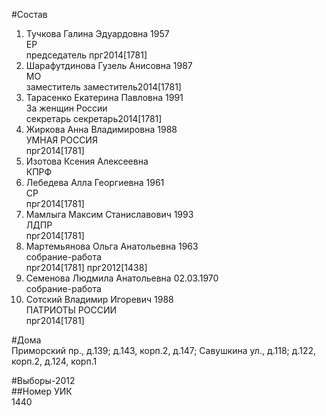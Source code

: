 #Состав  
1. Тучкова Галина Эдуардовна 1957  
    ЕР  
    председатель прг2014[1781]  
2. Шарафутдинова Гузель Анисовна 1987  
    МО  
    заместитель заместитель2014[1781]  
3. Тарасенко Екатерина Павловна 1991  
    За женщин России  
    секретарь секретарь2014[1781]  
4. Жиркова Анна Владимировна 1988  
    УМНАЯ РОССИЯ  
    прг2014[1781]  
5. Изотова Ксения Алексеевна  
    КПРФ  
6. Лебедева Алла Георгиевна 1961  
    СР  
    прг2014[1781]  
7. Мамлыга Максим Станиславович 1993  
    ЛДПР  
    прг2014[1781]  
8. Мартемьянова Ольга Анатольевна 1963  
    собрание-работа  
    прг2014[1781] прг2012[1438]  
9. Семенова Людмила Анатольевна 02.03.1970  
    собрание-работа  
10. Сотский Владимир Игоревич 1988  
    ПАТРИОТЫ РОССИИ  
    прг2014[1781]  
  
#Дома  
Приморский пр., д.139; д.143, корп.2, д.147; Савушкина ул., д.118; д.122, корп.2, д.124, корп.1  
  
#Выборы-2012  
##Номер УИК  
1440  
